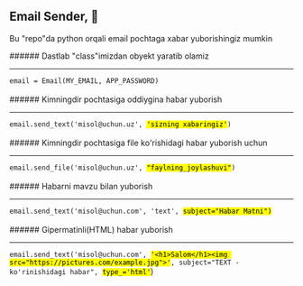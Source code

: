 <h2>Email Sender, 👋</h2>
<p>
    Bu "repo"da python orqali email pochtaga xabar yuborishingiz mumkin
</p>
<div class="row">
    ###### Dastlab "class"imizdan obyekt yaratib olamiz
    <hr>
    <code>email = Email(MY_EMAIL, APP_PASSWORD)</code>
</div>
<br>
<div class="row">
    ###### Kimningdir pochtasiga oddiygina habar yuborish
    <hr>
    <code>email.send_text('misol@uchun.uz', <mark>'sizning xabaringiz'</mark>)</code>
</div>
<br>
<div class="row">
    ###### Kimningdir pochtasiga file ko'rishidagi habar yuborish uchun
    <hr>
    <code>email.send_file('misol@uchun.uz', <mark>"faylning_joylashuvi"</mark>)</code>
</div>
<br>
<div class="row">
    ###### Habarni mavzu bilan yuborish
    <hr>
    <code>email.send_text('misol@uchun.com', 'text', <mark>subject="Habar Matni")</mark></code>
</div>
<br>
<div class="row">
    ###### Gipermatinli(HTML) habar yuborish
    <hr>
    <code>email.send_text('misol@uchun.com', <mark>'&lth1&gtSalom&lt/h1&gt&ltimg src="https://pictures.com/example.jpg"&gt'</mark>, subject="TEXT - ko'rinishidagi habar", <mark>type_='html'</mark></code>)
</div>
